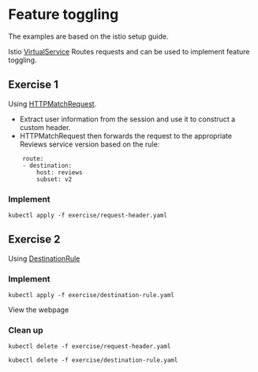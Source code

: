 # Feature toggling

The examples are based on the istio setup guide.

Istio [VirtualService](https://istio.io/docs/reference/config/networking/virtual-service/)
Routes requests and can be used to implement feature toggling.

## Exercise 1

Using [HTTPMatchRequest](https://istio.io/docs/reference/config/networking/virtual-service/#HTTPMatchRequest). 
* Extract user information from the session and use it to construct a custom header.
* HTTPMatchRequest then forwards the request to the appropriate Reviews service version based on the rule:
```
    route:
    - destination:
        host: reviews
        subset: v2
```
### Implement

```
kubectl apply -f exercise/request-header.yaml
```

## Exercise 2

Using [DestinationRule](https://istio.io/docs/reference/config/networking/destination-rule/)


### Implement

```
kubectl apply -f exercise/destination-rule.yaml
```

View the webpage

### Clean up

```
kubectl delete -f exercise/request-header.yaml
```

```
kubectl delete -f exercise/destination-rule.yaml
```